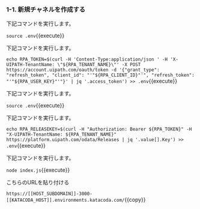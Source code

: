 ### 1-1. 新規チャネルを作成する

下記コマンドを実行します。

`source .env`{{execute}}

下記コマンドを実行します。

`echo RPA_TOKEN=$(curl -H 'Content-Type:application/json ' -H 'X-UIPATH-TenantName: \"${RPA_TENANT_NAME}\"' -X POST https://account.uipath.com/oauth/token -d '{"grant_type": "refresh_token", "client_id": "'"${RPA_CLIENT_ID}"'", "refresh_token": "'"${RPA_USER_KEY}"'"}' | jq '.access_token') >> .env`{{execute}}

下記コマンドを実行します。

`source .env`{{execute}}

下記コマンドを実行します。

`echo RPA_RELEASEKEY=$(curl -H "Authorization: Bearer ${RPA_TOKEN}" -H "X-UIPATH-TenantName: ${RPA_TENANT_NAME}" https://platform.uipath.com/odata/Releases | jq '.value[].Key') >> .env`{{execute}}

下記コマンドを実行します。

`node index.js`{{execute}}


こちらのURLを貼り付ける

`https://[[HOST_SUBDOMAIN]]-3000-[[KATACODA_HOST]].environments.katacoda.com/`{{copy}}
